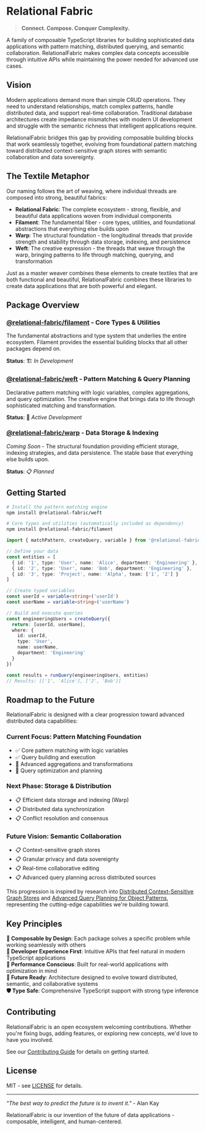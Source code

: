 # Relational Fabric

> **Connect. Compose. Conquer Complexity.**

A family of composable TypeScript libraries for building sophisticated data applications with pattern matching, distributed querying, and semantic collaboration. RelationalFabric makes complex data concepts accessible through intuitive APIs while maintaining the power needed for advanced use cases.

## Vision

Modern applications demand more than simple CRUD operations. They need to understand relationships, match complex patterns, handle distributed data, and support real-time collaboration. Traditional database architectures create impedance mismatches with modern UI development and struggle with the semantic richness that intelligent applications require.

RelationalFabric bridges this gap by providing composable building blocks that work seamlessly together, evolving from foundational pattern matching toward distributed context-sensitive graph stores with semantic collaboration and data sovereignty.

## The Textile Metaphor

Our naming follows the art of weaving, where individual threads are composed into strong, beautiful fabrics:

- **Relational Fabric**: The complete ecosystem - strong, flexible, and beautiful data applications woven from individual components
- **Filament**: The fundamental fiber - core types, utilities, and foundational abstractions that everything else builds upon
- **Warp**: The structural foundation - the longitudinal threads that provide strength and stability through data storage, indexing, and persistence
- **Weft**: The creative expression - the threads that weave through the warp, bringing patterns to life through matching, querying, and transformation

Just as a master weaver combines these elements to create textiles that are both functional and beautiful, RelationalFabric combines these libraries to create data applications that are both powerful and elegant.

## Package Overview

### [@relational-fabric/filament](./packages/filament) - Core Types & Utilities

The fundamental abstractions and type system that underlies the entire ecosystem. Filament provides the essential building blocks that all other packages depend on.

**Status**: 🏗️ *In Development*

### [@relational-fabric/weft](./packages/weft) - Pattern Matching & Query Planning  

Declarative pattern matching with logic variables, complex aggregations, and query optimization. The creative engine that brings data to life through sophisticated matching and transformation.

**Status**: 🚧 *Active Development*

### [@relational-fabric/warp](./packages/warp) - Data Storage & Indexing

*Coming Soon* - The structural foundation providing efficient storage, indexing strategies, and data persistence. The stable base that everything else builds upon.

**Status**: 📋 *Planned*

## Getting Started

```bash
# Install the pattern matching engine
npm install @relational-fabric/weft

# Core types and utilities (automatically included as dependency)
npm install @relational-fabric/filament
```

```typescript
import { matchPattern, createQuery, variable } from '@relational-fabric/weft'

// Define your data
const entities = [
  { id: '1', type: 'User', name: 'Alice', department: 'Engineering' },
  { id: '2', type: 'User', name: 'Bob', department: 'Engineering' },
  { id: '3', type: 'Project', name: 'Alpha', team: ['1', '2'] }
]

// Create typed variables
const userId = variable<string>('userId')
const userName = variable<string>('userName')

// Build and execute queries
const engineeringUsers = createQuery({
  return: [userId, userName],
  where: { 
    id: userId, 
    type: 'User', 
    name: userName, 
    department: 'Engineering' 
  }
})

const results = runQuery(engineeringUsers, entities)
// Results: [['1', 'Alice'], ['2', 'Bob']]
```

## Roadmap to the Future

RelationalFabric is designed with a clear progression toward advanced distributed data capabilities:

### Current Focus: Pattern Matching Foundation
- ✅ Core pattern matching with logic variables
- ✅ Query building and execution  
- 🚧 Advanced aggregations and transformations
- 🚧 Query optimization and planning

### Next Phase: Storage & Distribution  
- 📋 Efficient data storage and indexing (Warp)
- 📋 Distributed data synchronization
- 📋 Conflict resolution and consensus

### Future Vision: Semantic Collaboration
- 📋 Context-sensitive graph stores
- 📋 Granular privacy and data sovereignty  
- 📋 Real-time collaborative editing
- 📋 Advanced query planning across distributed sources

This progression is inspired by research into [Distributed Context-Sensitive Graph Stores](./docs/whitepapers/Distributed%20Context-Sensitive%20Graph%20Store.md) and [Advanced Query Planning for Object Patterns](./docs/research/Query%20Planner%20for%20Object%20Patterns_.md), representing the cutting-edge capabilities we're building toward.

## Key Principles

**🔗 Composable by Design**: Each package solves a specific problem while working seamlessly with others  
**🎯 Developer Experience First**: Intuitive APIs that feel natural in modern TypeScript applications  
**🚀 Performance Conscious**: Built for real-world applications with optimization in mind  
**🔮 Future Ready**: Architecture designed to evolve toward distributed, semantic, and collaborative systems  
**🛡️ Type Safe**: Comprehensive TypeScript support with strong type inference  

## Contributing

RelationalFabric is an open ecosystem welcoming contributions. Whether you're fixing bugs, adding features, or exploring new concepts, we'd love to have you involved.

See our [Contributing Guide](./.github/CONTRIBUTING.md) for details on getting started.

## License

MIT - see [LICENSE](./LICENSE) for details.

---

*"The best way to predict the future is to invent it."* - Alan Kay

RelationalFabric is our invention of the future of data applications - composable, intelligent, and human-centered.